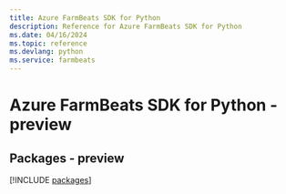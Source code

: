 ```yaml
---
title: Azure FarmBeats SDK for Python
description: Reference for Azure FarmBeats SDK for Python
ms.date: 04/16/2024
ms.topic: reference
ms.devlang: python
ms.service: farmbeats
---
```

# Azure FarmBeats SDK for Python - preview
## Packages - preview
[!INCLUDE [packages](farmbeats-index.md)]